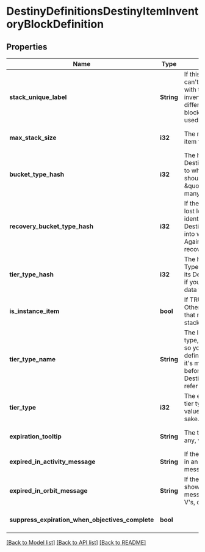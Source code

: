 # DestinyDefinitionsDestinyItemInventoryBlockDefinition

## Properties
Name | Type | Description | Notes
------------ | ------------- | ------------- | -------------
**stack_unique_label** | **String** | If this string is populated, you can&#39;t have more than one stack with this label in a given inventory. Note that this is different from the equipping block&#39;s unique label, which is used for equipping uniqueness. | [optional] [default to null]
**max_stack_size** | **i32** | The maximum quantity of this item that can exist in a stack. | [optional] [default to null]
**bucket_type_hash** | **i32** | The hash identifier for the DestinyInventoryBucketDefinition to which this item belongs. I should have named this \&quot;bucketHash\&quot;, but too many things refer to it now. Sigh. | [optional] [default to null]
**recovery_bucket_type_hash** | **i32** | If the item is picked up by the lost loot queue, this is the hash identifier for the DestinyInventoryBucketDefinition into which it will be placed. Again, I should have named this recoveryBucketHash instead. | [optional] [default to null]
**tier_type_hash** | **i32** | The hash identifier for the Tier Type of the item, use to look up its DestinyItemTierTypeDefinition if you need to show localized data for the item&#39;s tier. | [optional] [default to null]
**is_instance_item** | **bool** | If TRUE, this item is instanced. Otherwise, it is a generic item that merely has a quantity in a stack (like Glimmer). | [optional] [default to null]
**tier_type_name** | **String** | The localized name of the tier type, which is a useful shortcut so you don&#39;t have to look up the definition every time. However, it&#39;s mostly a holdover from days before we had a DestinyItemTierTypeDefinition to refer to. | [optional] [default to null]
**tier_type** | **i32** | The enumeration matching the tier type of the item to known values, again for convenience sake. | [optional] [default to null]
**expiration_tooltip** | **String** | The tooltip message to show, if any, when the item expires. | [optional] [default to null]
**expired_in_activity_message** | **String** | If the item expires while playing in an activity, we show a different message. | [optional] [default to null]
**expired_in_orbit_message** | **String** | If the item expires in orbit, we show a... more different message. (\&quot;Consummate V&#39;s, consummate!\&quot;) | [optional] [default to null]
**suppress_expiration_when_objectives_complete** | **bool** |  | [optional] [default to null]

[[Back to Model list]](../README.md#documentation-for-models) [[Back to API list]](../README.md#documentation-for-api-endpoints) [[Back to README]](../README.md)


